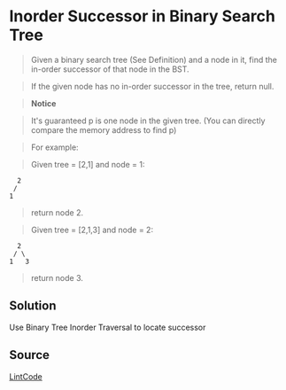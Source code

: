 # Inorder Successor in Binary Search Tree

> Given a binary search tree (See Definition) and a node in it, find the in-order successor of that node in the BST.

> If the given node has no in-order successor in the tree, return null.

> __Notice__

> It's guaranteed p is one node in the given tree. (You can directly compare the memory address to find p)

> For example:

> Given tree = [2,1] and node = 1:

```
  2
 /
1
```

> return node 2.

> Given tree = [2,1,3] and node = 2:

```
  2
 / \
1   3
```

> return node 3.

## Solution

Use Binary Tree Inorder Traversal to locate successor

## Source

[LintCode](http://www.lintcode.com/en/problem/inorder-successor-in-binary-search-tree/)